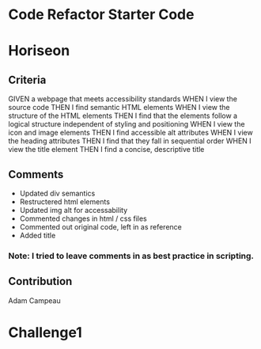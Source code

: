 # Code Refactor Starter Code

# Horiseon

## Criteria
GIVEN a webpage that meets accessibility standards
WHEN I view the source code
THEN I find semantic HTML elements
WHEN I view the structure of the HTML elements
THEN I find that the elements follow a logical structure independent of styling and positioning
WHEN I view the icon and image elements
THEN I find accessible alt attributes
WHEN I view the heading attributes
THEN I find that they fall in sequential order
WHEN I view the title element
THEN I find a concise, descriptive title

## Comments
* Updated div semantics
* Restructered html elements
* Updated img alt for accessability
* Commented changes in html / css files
* Commented out original code, left in as reference
* Added title

### Note: I tried to leave comments in as best practice in scripting.


## Contribution
Adam Campeau


# Challenge1
